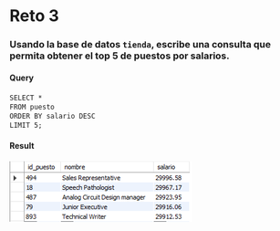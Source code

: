 # Reto 3

### Usando la base de datos `tienda`, escribe una consulta que permita obtener el top 5 de puestos por salarios.

#### Query
```
SELECT *
FROM puesto
ORDER BY salario DESC
LIMIT 5;
```

#### Result
![R3_Q1](R3_Q1.png)
